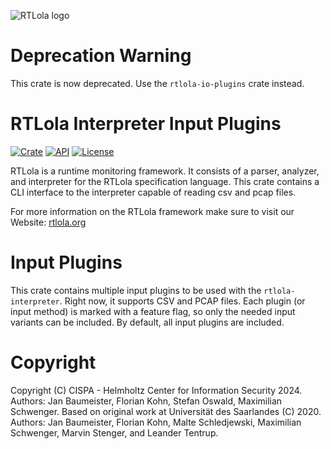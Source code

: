 ![RTLola logo](https://pages.cispa.de/rtlola/assets/img/logos/rtlola-logo-ultrawide-blue.png)
# Deprecation Warning
This crate is now deprecated. Use the `rtlola-io-plugins` crate instead.

# RTLola Interpreter Input Plugins
[![Crate](https://img.shields.io/crates/v/rtlola-input-plugins.svg)](https://crates.io/crates/rtlola-input-plugins)
[![API](https://docs.rs/rtlola-input-plugins/badge.svg)](https://docs.rs/rtlola-input-plugins)
[![License](https://img.shields.io/crates/l/rtlola-input-plugins)](https://crates.io/crates/rtlola-input-plugins)

RTLola is a runtime monitoring framework.  It consists of a parser, analyzer, and interpreter for the RTLola specification language.
This crate contains a CLI interface to the interpreter capable of reading csv and pcap files.

For more information on the RTLola framework make sure to visit our Website:
[rtlola.org](https://rtlola.org "RTLola")

# Input Plugins
This crate contains multiple input plugins to be used with the `rtlola-interpreter`.
Right now, it supports CSV and PCAP files.
Each plugin (or input method) is marked with a feature flag, so only the needed input variants can be included.
By default, all input plugins are included.

# Copyright

Copyright (C) CISPA - Helmholtz Center for Information Security 2024.  Authors: Jan Baumeister, Florian Kohn, Stefan Oswald, Maximilian Schwenger.
Based on original work at Universität des Saarlandes (C) 2020.  Authors: Jan Baumeister, Florian Kohn, Malte Schledjewski, Maximilian Schwenger, Marvin Stenger, and Leander Tentrup.
